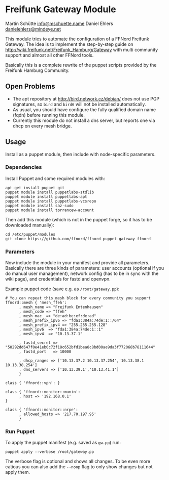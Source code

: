 # Freifunk Gateway Module

Martin Schütte <info@mschuette.name>
Daniel Ehlers <danielehlers@mindeye.net>

This module tries to automate the configuration of a FFNord Freifunk Gateway.
The idea is to implement the step-by-step guide on http://wiki.freifunk.net/Freifunk_Hamburg/Gateway with multi community support and almost all other FFNord tools.

Basically this is a complete rewrite of the puppet scripts provided by the
Freifunk Hamburg Community.

## Open Problems

* The apt repository at http://bird.network.cz/debian/ does not use PGP
  signatures, so `bird` and `bird6` will not be installed automatically.
* As usual, you should have configure the fully qualified domain name (fqdn) before running
  this module.
* Currently this module do not install a dns server, but reports one via 
  dhcp on every mesh bridge.

## Usage

Install as a puppet module, then include with node-specific parameters.

### Dependencies

Install Puppet and some required modules with:

```
apt-get install puppet git
puppet module install puppetlabs-stdlib
puppet module install puppetlabs-apt
puppet module install puppetlabs-vcsrepo
puppet module install saz-sudo
puppet module install torrancew-account
```

Then add this module (which is not in the puppet forge, so it has to be
downloaded manually):

```
cd /etc/puppet/modules
git clone https://github.com/ffnord/ffnord-puppet-gateway ffnord
```

### Parameters

Now include the module in your manifest and provide all parameters.
Basically there are three kinds of parameters: user accounts (optional if you
do manual user management), network config (has to be in sync with the wiki
page), and credentials for fastd and openvpn.


Example puppet code (save e.g. as `/root/gateway.pp`):

```
# You can repeat this mesh block for every community you support
ffnord::mesh { 'mesh_ffeh':
      , mesh_name => "Freifunk Entenhausen"
      , mesh_code => "ffeh"
      , mesh_mac  => "de:ad:be:ef:de:ad"
      , mesh_prefix_ipv6 => "fda1:384a:74de:1::/64"
      , mesh_prefix_ipv4 => "255.255.255.128"
      , mesh_ipv6  => "fda1:384a:74de:1::1"
      , mesh_ipv4  => "10.13.37.1"

      , fastd_secret => "50292dd647f0e41eb0c72f18c652bfd1bea8c8bd00ae9da3f772068b78111644"
      , fastd_port   => 10000

      , dhcp_ranges => ['10.13.37.2 10.13.37.254','10.13.38.1 10.13.38.254']
      , dns_servers => ['10.13.39.1','10.13.41.1']
      }

class { 'ffnord::vpn': }

class { 'ffnord::monitor::munin':
      , host => '192.168.0.1'
}

class { 'ffnord::monitor::nrpe':
      , allowed_hosts => '217.70.197.95'
      }
```

### Run Puppet

To apply the puppet manifest (e.g. saved as `gw.pp`) run:

```
puppet apply --verbose /root/gateway.pp
```

The verbose flag is optional and shows all changes.
To be even more catious you can also add the `--noop` flag to only show changes
but not apply them.

